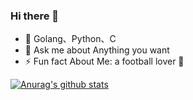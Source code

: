 ### Hi there 👋

- 🔭  Golang、Python、C
- 💬 Ask me about Anything you want
- ⚡ Fun fact About Me: a football lover 🌈

[![Anurag's github stats](https://github-readme-stats.vercel.app/api?username=Alex1996a)](https://github.com/anuraghazra/github-readme-stats)
